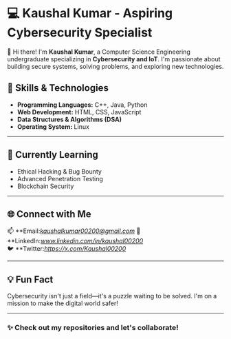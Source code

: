 # 💻 Kaushal Kumar - Aspiring Cybersecurity Specialist

👋 Hi there! I'm **Kaushal Kumar**, a Computer Science Engineering undergraduate specializing in **Cybersecurity and IoT**. I'm passionate about building secure systems, solving problems, and exploring new technologies.

## 🔧 Skills & Technologies
- **Programming Languages:** C++, Java, Python  
- **Web Development:** HTML, CSS, JavaScript  
- **Data Structures & Algorithms (DSA)**  
- **Operating System:** Linux  
---
## 🌱 Currently Learning
- Ethical Hacking & Bug Bounty  
- Advanced Penetration Testing  
- Blockchain Security  
---
## 🌐 Connect with Me
📫 **Email:*kaushalkumar00200@gmail.com*
💼 **LinkedIn:*www.linkedin.com/in/kaushal00200*   
🐦 **Twitter:*https://x.com/Kaushal00200* 

---

## 💡 Fun Fact
Cybersecurity isn't just a field—it's a puzzle waiting to be solved. I'm on a mission to make the digital world safer!  

---

### ✨ Check out my repositories and let's collaborate!




